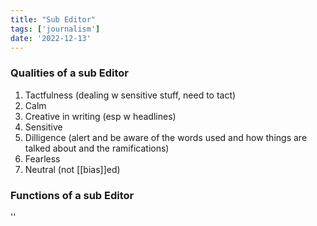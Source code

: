 ```yaml
---
title: "Sub Editor"
tags: ['journalism']
date: '2022-12-13'
---
```


### Qualities of a sub Editor
1. Tactfulness (dealing w sensitive stuff, need to tact)
2. Calm
3. Creative in writing (esp w headlines)
4. Sensitive
5. Dilligence (alert and be aware of the words used and how things are talked about and the ramifications)
6. Fearless
7. Neutral (not [[bias]]ed)

### Functions of a sub Editor


''
